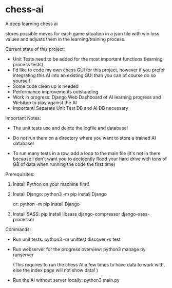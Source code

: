 # chess-ai

A deep learning chess ai

stores possible moves for each game situation in a json file with win loss values and adjusts them in the learning/training process.

Current state of this project:

- Unit Tests need to be added for the most important functions (learning process tests)
- I'd like to code my own chess GUI for this project, however if you prefer integrating this AI into an existing GUI than you can of course do so yourself
- Some code clean up is needed
- Performance improvements outstanding
- Work in progress: Django Web Dashboard of AI learning progress and WebApp to play against the AI
- Important! Separate Unit Test DB and AI DB necessary

Important Notes:

- The unit tests use and delete the logfile and database!

- Do not run them on a directory where you want to store a trained AI database!

- To run many tests in a row, add a loop to the main file (it's not in there because I don't want you to accidently flood your hard drive with tons of GB of data when running the code the first time)

Prerequisites:

1. Install Python on your machine first!
2. Install Django: python3 -m pip install Django

   or: python -m pip install Django

3. Install SASS: pip install libsass django-compressor django-sass-processor

Commands:

- Run unit tests: python3 -m unittest discover -s test

- Run webserver for the progress overview: python3 manage.py runserver

  (This requires to run the chess AI a few times to have data to work with, else the index page will not show data! )

- Run the AI without server locally: python3 main.py
